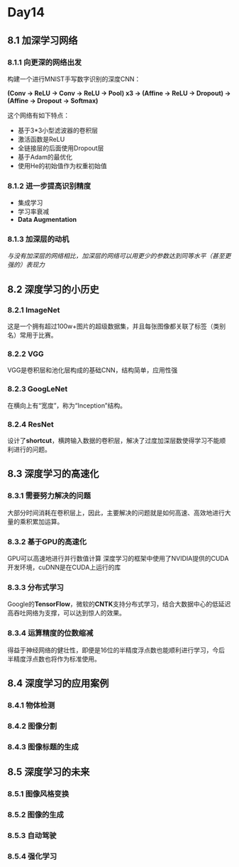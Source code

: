 # Day14

## 8.1 加深学习网络

### 8.1.1 向更深的网络出发

构建一个进行MNIST手写数字识别的深度CNN：

**(Conv -> ReLU -> Conv -> ReLU -> Pool) x3 -> (Affine -> ReLU -> Dropout) -> (Affine -> Dropout -> Softmax)**

这个网络有如下特点：

- 基于3*3小型滤波器的卷积层
- 激活函数是ReLU
- 全链接层的后面使用Dropout层
- 基于Adam的最优化
- 使用He的初始值作为权重初始值

### 8.1.2 进一步提高识别精度

- 集成学习
- 学习率衰减
- **Data Augmentation**

### 8.1.3 加深层的动机

*与没有加深层的网络相比，加深层的网络可以用更少的参数达到同等水平（甚至更强的）表现力*

## 8.2 深度学习的小历史

### 8.2.1 ImageNet

这是一个拥有超过100w+图片的超级数据集，并且每张图像都关联了标签（类别名）常用于比赛。

### 8.2.2 VGG

VGG是卷积层和池化层构成的基础CNN，结构简单，应用性强

### 8.2.3 GoogLeNet

在横向上有“宽度”，称为“Inception”结构。

### 8.2.4 ResNet

设计了**shortcut**，横跨输入数据的卷积层，解决了过度加深层数使得学习不能顺利进行的问题。

## 8.3 深度学习的高速化

### 8.3.1 需要努力解决的问题

大部分时间消耗在卷积层上，因此，主要解决的问题就是如何高速、高效地进行大量的乘积累加运算。

### 8.3.2 基于GPU的高速化

GPU可以高速地进行并行数值计算
深度学习的框架中使用了NVIDIA提供的CUDA开发环境，cuDNN是在CUDA上运行的库

### 8.3.3 分布式学习

Google的**TensorFlow**，微软的**CNTK**支持分布式学习，结合大数据中心的低延迟高吞吐网络为支撑，可以达到惊人的效果。

### 8.3.4 运算精度的位数缩减

得益于神经网络的健壮性，即便是16位的半精度浮点数也能顺利进行学习，今后半精度浮点数也将作为标准使用。

## 8.4 深度学习的应用案例

### 8.4.1 物体检测
### 8.4.2 图像分割
### 8.4.3 图像标题的生成

## 8.5 深度学习的未来

### 8.5.1 图像风格变换
### 8.5.2 图像的生成
### 8.5.3 自动驾驶
### 8.5.4 强化学习

